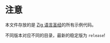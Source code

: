 # 注意

本文件存放的是 [Zig 语言圣经](https://zigcc.github.io/zig-course/)的所有示例代码。

不同版本对应不同的目录，最新的稳定版为 `release`!

